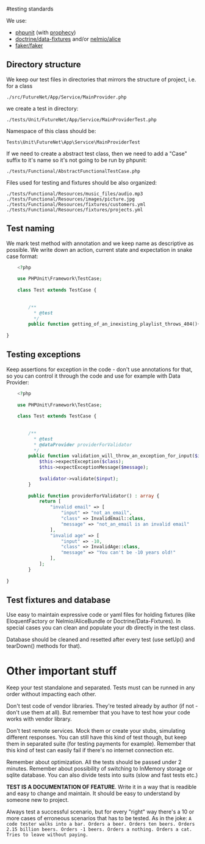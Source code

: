 #testing standards

We use:

* [phpunit](http://phpunit.de) (with [prophecy](phpspec/prophecy))
* [doctrine/data-fixtures](https://github.com/doctrine/data-fixtures) and/or [nelmio/alice](https://github.com/nelmio/alice)
* [faker/faker](https://github.com/fzaninotto/Faker)

## Directory structure

We keep our test files in directories that mirrors the structure of project, i.e. for a class

```./src/FutureNet/App/Service/MainProvider.php```

we create a test in directory:

```./tests/Unit/FutureNet/App/Service/MainProviderTest.php```

Namespace of this class should be:

```Tests\Unit\FutureNet\App\Service\MainProviderTest```

If we need to create a abstract test class, then we need to add a "Case" suffix to it's name so
it's not going to be run by phpunit:

```./tests/Functional/AbstractFunctionalTestCase.php```

Files used for testing and fixtures should be also organized:

```
./tests/Functional/Resources/music_files/audio.mp3
./tests/Functional/Resources/images/picture.jpg
./tests/Functional/Resources/fixtures/customers.yml
./tests/Functional/Resources/fixtures/projects.yml
```

## Test naming

We mark test method with annotation and we keep name as descriptive as possible. We write down an action,
current state and expectation in snake case format:

```php
    <?php
    
    use PHPUnit\Framework\TestCase;
    
    class Test extends TestCase {
        
    
        /**
          * @test
          */
        public function getting_of_an_inexisting_playlist_throws_404(){}
        
}
```

## Testing exceptions

Keep assertions for exception in the code - don't use annotations for that, so you can control it through the code and use for example with Data Provider:


```php
    <?php
    
    use PHPUnit\Framework\TestCase;
    
    class Test extends TestCase {
        
    
        /**
          * @test
          * @dataProvider providerForValidator
          */
        public function validation_will_throw_an_exception_for_input($input, $class, $message){
            $this->expectException($class);
            $this->expectExceptionMessage($message);
            
            $validator->validate($input);
        }
        
        public function providerForValidator() : array {
            return [
                "invalid email" => [
                    "input" => "not_an_email",
                    "class" => InvalidEmail::class,
                    "message" => "not_an_email is an invalid email"    
                ],
                "invalid age" => [
                    "input" => -10,
                    "class" => InvalidAge::class,
                    "message" => "You can't be -10 years old!"    
                ],    
            ];
        }
        
}
```

## Test fixtures and database

Use easy to maintain expressive code or yaml files for holding fixtures (like EloquentFactory or Nelmio/AliceBundle or Doctrine/Data-Fixtures).
In special cases you can clean and populate your db directly in the test class.

Database should be cleaned and resetted after every test (use setUp() and tearDown() methods for that).

# Other important stuff

Keep your test standalone and separated. Tests must can be runned in any order without impacting each other. 

Don't test code of vendor libraries. They're tested already by author (if not - don't use them at all).
But remember that you have to test how your code works with vendor library.

Don't test remote services. Mock them or create your stubs, simulating different responses. You can still have this kind of test though,
but keep them in separated suite (for testing payments for example). Remember that this kind of test can easily fail if there's no
internet connection etc.

Remember about optimization. All the tests should be passed under 2 minutes. Remember about possibility of switching to InMemory 
storage or sqlite database. You can also divide tests into suits (slow and fast tests etc.)

**TEST IS A DOCUMENTATION OF FEATURE**. Write it in a way that is readible and easy to change and maintain. It should be easy
to understand by someone new to project.

Always test a successful scenario, but for every "right" way there's a 10 or more cases of erroneous scenarios that has to be tested.
As in the joke: `A code tester walks into a bar. Orders a beer. Orders ten beers. Orders 2.15 billion beers. Orders -1 beers. Orders a nothing. Orders a cat. Tries to leave without paying.`  
